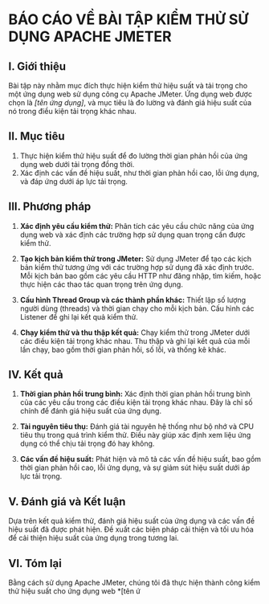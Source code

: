 # BÁO CÁO VỀ BÀI TẬP KIỂM THỬ SỬ DỤNG APACHE JMETER

## I. Giới thiệu

Bài tập này nhằm mục đích thực hiện kiểm thử hiệu suất và tải trọng cho một ứng dụng web sử dụng công cụ Apache JMeter. Ứng dụng web được chọn là _[tên ứng dụng]_, và mục tiêu là đo lường và đánh giá hiệu suất của nó trong điều kiện tải trọng khác nhau.

## II. Mục tiêu

1. Thực hiện kiểm thử hiệu suất để đo lường thời gian phản hồi của ứng dụng web dưới tải trọng đồng thời.
2. Xác định các vấn đề hiệu suất, như thời gian phản hồi cao, lỗi ứng dụng, và đáp ứng dưới áp lực tải trọng.

## III. Phương pháp

1. **Xác định yêu cầu kiểm thử:** Phân tích các yêu cầu chức năng của ứng dụng web và xác định các trường hợp sử dụng quan trọng cần được kiểm thử.

2. **Tạo kịch bản kiểm thử trong JMeter:** Sử dụng JMeter để tạo các kịch bản kiểm thử tương ứng với các trường hợp sử dụng đã xác định trước. Mỗi kịch bản bao gồm các yêu cầu HTTP như đăng nhập, tìm kiếm, hoặc thực hiện các thao tác quan trọng trên ứng dụng.

3. **Cấu hình Thread Group và các thành phần khác:** Thiết lập số lượng người dùng (threads) và thời gian chạy cho mỗi kịch bản. Cấu hình các Listener để ghi lại kết quả kiểm thử.

4. **Chạy kiểm thử và thu thập kết quả:** Chạy kiểm thử trong JMeter dưới các điều kiện tải trọng khác nhau. Thu thập và ghi lại kết quả của mỗi lần chạy, bao gồm thời gian phản hồi, số lỗi, và thống kê khác.

## IV. Kết quả

1. **Thời gian phản hồi trung bình:** Xác định thời gian phản hồi trung bình của các yêu cầu trong các điều kiện tải trọng khác nhau. Đây là chỉ số chính để đánh giá hiệu suất của ứng dụng.

2. **Tài nguyên tiêu thụ:** Đánh giá tài nguyên hệ thống như bộ nhớ và CPU tiêu thụ trong quá trình kiểm thử. Điều này giúp xác định xem liệu ứng dụng có thể chịu tải trọng đó hay không.

3. **Các vấn đề hiệu suất:** Phát hiện và mô tả các vấn đề hiệu suất, bao gồm thời gian phản hồi cao, lỗi ứng dụng, và sự giảm sút hiệu suất dưới áp lực tải trọng.

## V. Đánh giá và Kết luận

Dựa trên kết quả kiểm thử, đánh giá hiệu suất của ứng dụng và các vấn đề hiệu suất đã được phát hiện. Đề xuất các biện pháp cải thiện và tối ưu hóa để cải thiện hiệu suất của ứng dụng trong tương lai.

## VI. Tóm lại

Bằng cách sử dụng Apache JMeter, chúng tôi đã thực hiện thành công kiểm thử hiệu suất cho ứng dụng web \*[tên ứ
